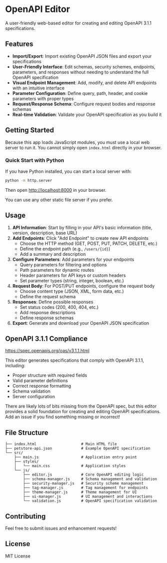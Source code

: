 # OpenAPI Editor

A user-friendly web-based editor for creating and editing OpenAPI 3.1.1 specifications.

## Features

- **Import/Export**: Import existing OpenAPI JSON files and export your specifications
- **User-Friendly Interface**: Edit schemas, security schemes, endpoints, parameters, and responses without needing to understand the full OpenAPI specification
- **Visual Endpoint Management**: Add, modify, and delete API endpoints with an intuitive interface
- **Parameter Configuration**: Define query, path, header, and cookie parameters with proper types
- **Request/Response Schema**: Configure request bodies and response schemas
- **Real-time Validation**: Validate your OpenAPI specification as you build it

## Getting Started

Because this app loads JavaScript modules, you must use a local web server to run it. You cannot simply open `index.html` directly in your browser.

### Quick Start with Python

If you have Python installed, you can start a local server with:

```bash
python -m http.server
```

Then open [http://localhost:8000](http://localhost:8000) in your browser.

You can use any other static file server if you prefer.

## Usage

1. **API Information**: Start by filling in your API's basic information (title, version, description, base URL)
2. **Add Endpoints**: Click "Add Endpoint" to create new API endpoints
   - Choose the HTTP method (GET, POST, PUT, PATCH, DELETE, etc.)
   - Define the endpoint path (e.g., `/users/{id}`)
   - Add a summary and description
3. **Configure Parameters**: Add parameters for your endpoints
   - Query parameters for filtering and options
   - Path parameters for dynamic routes
   - Header parameters for API keys or custom headers
   - Set parameter types (string, integer, boolean, etc.)
4. **Request Body**: For POST/PUT endpoints, configure the request body
   - Choose content type (JSON, XML, form data, etc.)
   - Define the request schema
5. **Responses**: Define possible responses
   - Set status codes (200, 400, 404, etc.)
   - Add response descriptions
   - Define response schemas
6. **Export**: Generate and download your OpenAPI JSON specification

## OpenAPI 3.1.1 Compliance

https://spec.openapis.org/oas/v3.1.1.html

This editor generates specifications that comply with OpenAPI 3.1.1, including:

- Proper structure with required fields
- Valid parameter definitions
- Correct response formatting
- Schema validation
- Server configuration

There are likely lots of bits missing from the OpenAPI spec, but this editor provides a solid foundation for creating and editing OpenAPI specifications. Add an issue if you find something missing or incorrect!

## File Structure

```
├── index.html                    # Main HTML file
├── petstore-api.json             # Example OpenAPI specification
└── src/
    ├── main.js                   # Application entry point
    ├── styles/
    │   └── main.css              # Application styles
    └── js/
        ├── editor.js             # Core OpenAPI editing logic
        ├── schema-manager.js     # Schema management and validation
        ├── security-manager.js   # Security scheme management
        ├── tag-manager.js        # Tag management for endpoints
        ├── theme-manager.js      # Theme management for UI
        ├── ui-manager.js         # UI management and interactions
        └── validation.js         # OpenAPI specification validation
```

## Contributing

Feel free to submit issues and enhancement requests!

## License

MIT License
